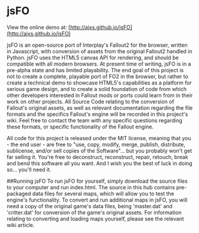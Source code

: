 # jsFO

View the online demo at: [http://ajxs.github.io/jsFO](http://ajxs.github.io/jsFO)

jsFO is an open-source port of Interplay's Fallout2 for the browser, written in Javascript, with conversion of assets from the original Fallout2 handled in Python.
jsFO uses the HTML5 canvas API for rendering, and should be compatible with all modern browsers.
At present time of writing, jsFO is in a pre-alpha state and has limited playability. 
The end goal of this project is not to create a complete, playable port of FO2 in the browser, but rather to create a technical demo to showcase HTML5's capabilities as a platform for serious game design, and to create a solid foundation of code from which other developers interested in Fallout mods or ports could learn from in their work on other projects. 
All Source Code relating to the conversion of Fallout's original assets, as well as relevant documentation regarding the file formats and the specifics Fallout's engine will be recorded in this project's wiki. Feel free to contact the team with any specific questions regarding these formats, or specific functionality of the Fallout engine. 

All code for this project is released under the MIT license, meaning that you - the end user - are free to "use, copy, modify, merge, publish, distribute, sublicense, and/or sell copies of the Software"... but you probably won't get far selling it. You're free to deconstruct, reconstruct, repair, retouch, break and bend this software all you want. And I wish you the best of luck in doing so... you'll need it.

##Running jsFO
To run jsFO for yourself, simply download the source files to your computer and run index.html.
The source in this hub contains pre-packaged data files for several maps, which will allow you to test the engine's functionality. To convert and run additional maps in jsFO, you will need a copy of the original game's data files, being 'master.dat' and 'critter.dat' for conversion of the game's original assets.
For information relating to converting and loading maps yourself, please see the relevant wiki article.
